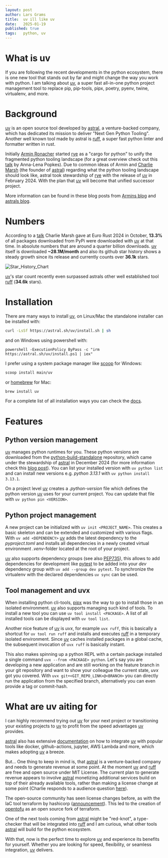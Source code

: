 ```yaml
---
layout: post
author: Lars Grams
title:  uv ill like uv
date:   2025-01-19 
published: true
tags:   python, uv
---
```


# What is uv
If you are following the recent developments in the python ecosystem, there is one new tool
that stands out by far and might change the way you work with python.
I am talking about [uv], a super fast all-in-one python project management tool to
replace pip, pip-tools, pipx, poetry, pyenv, twine, virtualenv, and more.

# Background
[uv] is an open source tool developed by [astral], a venture-backed company, which has dedicated its mission to 
deliver "Next Gen Python Tooling".
Another well known tool made by astral is [ruff], a super fast python linter and formatter written in rust.

Initially [Armin Ronacher][Armin] started [rye] as a "cargo for python" to unify the fragmented python tooling
landscape (for a great overview check out this [talk][talk_anna_lena] by Anna-Lena Popkes).
Due to common ideas of Armin and [Charlie Marsh][Charlie] (the founder of [astral])
regarding what the python tooling landscape should look like, astral took stewardship of [rye] with
the release of [uv] in February 2024. With the plan that [uv] will become that unified successor project.

More information can be found in these blog posts from [Armins blog][blog_post_rye_uv_armin]
and [astrals blog][blog_post_rye_uv_astral].


# Numbers
According to a [talk][talk_eurorust] Charlie Marsh gave at Euro Rust 2024 in October,
**13.3%** of all packages downloaded from PyPi were downloaded with [uv] at that time. In absolute numbers that are
around a quarter billion downloads.
[uv] itself is downloaded **~28.1M/month** and also its github star
history shows a steady growth since its release and currently counts over **36.1k** stars.

<!-- [![Star History Chart](https://api.star-history.com/svg?repos=astral-sh/uv&type=Date)](https://star-history.com/#astral-sh/uv&Date) -->
![Star_History_Chart]({{site.root}}/assets/uv_star_history.png)

[uv]'s star count recently even surpassed astrals other well established tool [ruff] (**34.6k** stars).


# Installation
There are many ways to install [uv],
on Linux/Mac the standalone installer can be installed with:

```bash
curl -LsSf https://astral.sh/uv/install.sh | sh
```
and on Windows using powershell with:
```pwsh
powershell -ExecutionPolicy ByPass -c "irm https://astral.sh/uv/install.ps1 | iex"
```

I prefer using a system package manager like [scoop] for Windows:
```bash
scoop install main/uv
```
or [homebrew] for Mac:
```bash
brew install uv
```
For a complete list of all installation ways you can check the [docs][uv_install].

# Features
## Python version management
[uv] manages python runtimes for you. These python versions are downloaded from the
[python-build-standalone][python_build_standalone] repository,
which came under the stewardship of [astral] in December 2024
(for more information check this [blog post][blog_post_python_standalone_astral]).
You can list your installed version with `uv python list` and can install new
versions e.g. *python 3.13.1* with `uv python install 3.13.1`.

On a project level [uv] creates a *.python-version* file which defines the python version
[uv] uses for your current project. You can update that file with `uv python pin <VERSION>`.

## Python project management
A new project can be initialized with `uv init <PROJECT_NAME>`. This creates a basic skeleton
and can be extended and customized with various flags. 
With `uv add <DEPENDENCY>` [uv] adds the latest dependency to the *pyproject.toml* and
installs all dependencies in a newly created virtual environment *.venv*-folder located at the root of your project.

[uv] also supports dependency groups (see also [PEP735]), this allows to add dependencies for
development like [pytest] to be added into your *dev* dependency
group with `uv add --group dev pytest`.
To synchronize the virtualenv with the declared dependencies `uv sync` can be used.


## Tool management and uvx
When installing python cli-tools, [pipx] was the way to go to install those in an isolated environment.
[uv] also supports managing such kind of tools. To install a new tool you can use `uv tool install <PACKAGE>`.
A list of all installed tools can be displayed with `uv tool list`.

Another nice feature of [uv] is *uvx*, for example `uvx ruff`, this is basically a shortcut for `uv tool run ruff`
and installs and executes [ruff] in a temporary isolated environment.
Since [uv] caches installed packages in a global cache, the subsequent invocation of `uvx ruff` is basically instant.

This also makes spinning up a python REPL with a certain package installed a single command `uvx --from <PACKAGE> python`.
Let's say you are developing a new application and are still working on the feature branch
in your git repository and want to show your colleague the current state, *uvx* got you covered.
With `uvx git+<GIT_REPO_LINK>@<BRANCH>` you can directly run the application from the specified branch,
alternatively you can even provide a tag or commit-hash.

# What are uv aiting for
I can highly recommend trying out [uv] for your next project or transitioning your existing projects
to [uv] to profit from the speed advantages [uv] provides.

[astral] also has extensive [documentation][docs_integration_astral] on how to integrate [uv] with popular tools like
docker, github-actions, jupyter, AWS Lambda and more, which makes adopting [uv] a breeze.

But... One thing to keep in mind is, that [astral] is a venture-backed company and needs to generate revenue at some point.
At the moment [uv] and [ruff] are free and open source under MIT License.
The current plan to generate revenue appears to involve [astral] monetizing additional services build on top of their already available tools,
rather than making a license change at some point (Charlie responds to a audience question [here][talk_pycon_us_plan]).

The open-source community has seen license changes before, as with the
IaC tool terraform by hashicorp ([announcement][terraform_license_change]).
This led to the creation of [opentofu] as an open source fork of terraform.

One of the next tools coming from [astral] might be "red-knot",
a type-checker that will be integrated into [ruff] and I am curious, what other tools [astral] will
build for the python ecosystem.

With that, now is the perfect time to explore [uv] and experience its benefits for yourself.
Whether you are looking for speed, flexibility, or seamless integration, [uv] delivers.



<!-- Other Links -->
[talk_eurorust]: https://www.youtube.com/watch?v=zOY9mc-zRxk
[talk_anna_lena]: https://www.youtube.com/watch?v=3-drZY3u5vo
[blog_post_rye_uv_armin]: https://lucumr.pocoo.org/2024/2/15/rye-grows-with-uv/
[blog_post_rye_uv_astral]: https://astral.sh/blog/uv
[blog_post_python_standalone_astral]: https://astral.sh/blog/python-build-standalone
[PEP735]: https://peps.python.org/pep-0735/
[terraform_license_change]: https://www.hashicorp.com/license-faq
[talk_pycon_us_plan]: https://youtu.be/r1EZ3GXuwBA?t=3459

<!-- People Links -->
[Armin]: https://github.com/mitsuhiko
[Charlie]: https://github.com/charliermarsh

<!-- Doc Links -->
[uv]: https://docs.astral.sh/uv
[uv_install]: https://docs.astral.sh/uv/getting-started/installation/
[rye]: https://docs.astral.sh/rye
[ruff]: https://docs.astral.sh/ruff
[pipx]: https://pipx.pypa.io/stable/
[astral]: https://.astral.sh
[scoop]: https://scoop.sh
[homebrew]: https://brew.sh
[docs_integration_astral]: https://docs.astral.sh/uv/guides/integration/
[pytest]: https://docs.pytest.org/en/stable/
[python_build_standalone]: https://github.com/astral-sh/python-build-standalone
[opentofu]: https://opentofu.org
